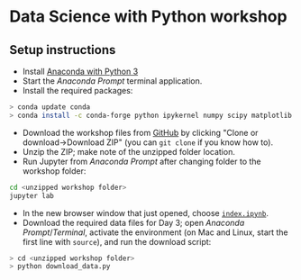 # Data Science with Python workshop
## Setup instructions

- Install [Anaconda with Python 3](http://anaconda.com/download/)
- Start the *Anaconda Prompt* terminal application.
- Install the required packages:
```sh
> conda update conda
> conda install -c conda-forge python ipykernel numpy scipy matplotlib pandas scikit-learn seaborn statsmodels tensorflow keras librosa
```
- Download the workshop files from [GitHub](https://github.com/yoavram/DataSciPy) by clicking "Clone or download->Download ZIP" (you can `git clone` if you know how to).
- Unzip the ZIP; make note of the unzipped folder location.
- Run Jupyter from *Anaconda Prompt* after changing folder to the workshop folder:
```sh
cd <unzipped workshop folder>
jupyter lab
```
- In the new browser window that just opened, choose [`index.ipynb`](index.ipynb).
- Download the required data files for Day 3; open *Anaconda Prompt*/*Terminal*, activate the environment (on Mac and Linux, start the first line with `source`), and run the download script:
```sh
> cd <unzipped workshop folder>
> python download_data.py
```
